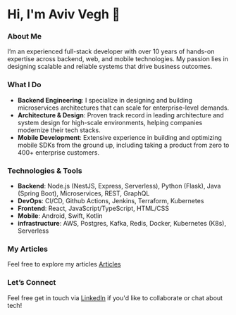 
# Hi, I'm Aviv Vegh 👋

### About Me

I’m an experienced full-stack developer with over 10 years of hands-on expertise across backend, web, and mobile technologies. My passion lies in designing scalable and reliable systems that drive business outcomes.

### What I Do

- **Backend Engineering**: I specialize in designing and building microservices architectures that can scale for enterprise-level demands.
- **Architecture & Design**: Proven track record in leading architecture and system design for high-scale environments, helping companies modernize their tech stacks.
- **Mobile Development**: Extensive experience in building and optimizing mobile SDKs from the ground up, including taking a product from zero to 400+ enterprise customers.

### Technologies & Tools

- **Backend**: Node.js (NestJS, Express, Serverless), Python (Flask), Java (Spring Boot), Microservices, REST, GraphQL
- **DevOps**: CI/CD, Github Actions, Jenkins, Terraform, Kubernetes
- **Frontend**: React, JavaScript/TypeScript, HTML/CSS
- **Mobile**: Android, Swift, Kotlin
- **infrastructure**: AWS, Postgres, Kafka, Redis, Docker, Kubernetes (K8s), Serverless

### My Articles

Feel free to explore my articles  [Articles]([https://www.linkedin.com/in/aviv-vegh/](https://www.linkedin.com/in/aviv-vegh/recent-activity/articles/)) 

### Let’s Connect

Feel free get in touch via [LinkedIn](https://www.linkedin.com/in/aviv-vegh/) if you'd like to collaborate or chat about tech!
